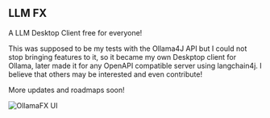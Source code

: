 LLM FX
--
A LLM Desktop Client free for everyone! 

This was supposed to be my tests with the Ollama4J API but I could not stop bringing features to it, so it became my own Deskptop client for Ollama, later made it for any OpenAPI compatible server using langchain4j. I believe that others may be interested and even contribute!

More updates and roadmaps soon!

![OllamaFX UI](https://github.com/user-attachments/assets/a8d3a70e-bab5-4caa-91dd-e66a533760f5)

